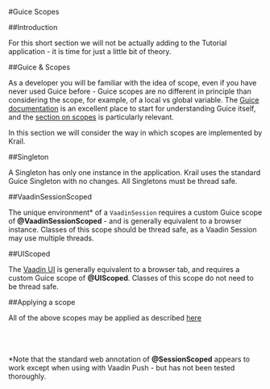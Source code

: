 #Guice Scopes

##Introduction

For this short section we will not be actually adding to the Tutorial application - it is time for just a little bit of theory.

##Guice & Scopes 

As a developer you will be familiar with the idea of scope, even if you have never used Guice before - Guice scopes are no different in principle than considering the scope, for example, of a local vs global variable. The [Guice documentation](https://github.com/google/guice/wiki) is an excellent place to start for understanding Guice itself, and the [section on scopes](https://github.com/google/guice/wiki/Scopes) is particularly relevant.  

In this section we will consider the way in which scopes are implemented by Krail.  

##Singleton

A Singleton has only one instance in the application. Krail uses the standard Guice Singleton with no changes.  All Singletons must be thread safe.
 

##VaadinSessionScoped

The unique environment* of a ```VaadinSession``` requires a custom Guice scope of **@VaadinSessionScoped**  - and is generally equivalent to a browser instance.  Classes of this scope should be thread safe, as a Vaadin Session may use multiple threads.  


##UIScoped

The [Vaadin UI](https://vaadin.com/api/com/vaadin/ui/UI.html) is generally equivalent to a browser tab, and requires a custom Guice scope of **@UIScoped**.   Classes of this scope do not need to be thread safe.


##Applying a scope

All of the above scopes may be applied as described [here](https://github.com/google/guice/wiki/Scopes#applying-scopes)<br>
<br>
<br>
<br>


*Note that the standard web annotation of **@SessionScoped** appears to work except when using with Vaadin Push - but has not been tested thoroughly.